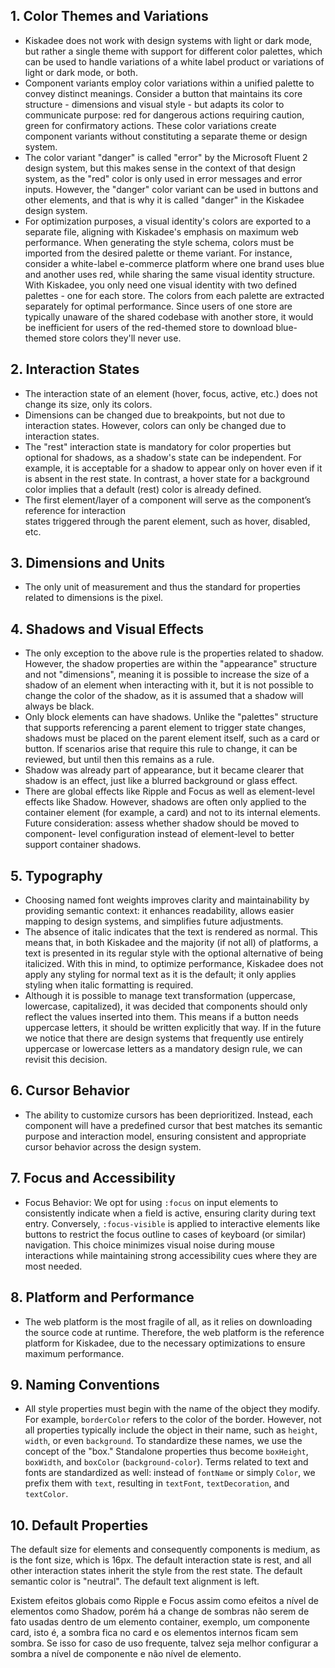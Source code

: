 ## 1. Color Themes and Variations
- Kiskadee does not work with design systems with light or dark mode, but rather a single theme with
  support for different color palettes, which can be used to handle variations of a white label
  product or variations of light or dark mode, or both.
- Component variants employ color variations within a unified palette to convey distinct meanings.
  Consider a button that maintains its core structure - dimensions and visual style - but adapts its
  color to communicate purpose: red for dangerous actions requiring caution, green for confirmatory
  actions. These color variations create component variants without constituting a separate theme or
  design system.
- The color variant "danger" is called "error" by the Microsoft Fluent 2 design system, but this
  makes sense in the context of that design system, as the "red" color is only used in error
  messages and error inputs. However, the "danger" color variant can be used in buttons and other
  elements, and that is why it is called "danger" in the Kiskadee design system.
- For optimization purposes, a visual identity's colors are exported to a separate file, aligning
  with Kiskadee's emphasis on maximum web performance. When generating the style schema, colors must
  be imported from the desired palette or theme variant. For instance, consider a white-label
  e-commerce platform where one brand uses blue and another uses red, while sharing the same visual
  identity structure. With Kiskadee, you only need one visual identity with two defined palettes -
  one for each store. The colors from each palette are extracted separately for optimal performance.
  Since users of one store are typically unaware of the shared codebase with another store, it would
  be inefficient for users of the red-themed store to download blue-themed store colors they'll
  never use.

## 2. Interaction States
- The interaction state of an element (hover, focus, active, etc.) does not change its size, only
  its colors.
- Dimensions can be changed due to breakpoints, but not due to interaction states. However, colors
  can only be changed due to interaction states.
- The "rest" interaction state is mandatory for color properties but optional for shadows, as a
  shadow's state can be independent. For example, it is acceptable for a shadow to appear only on
  hover even if it is absent in the rest state. In contrast, a hover state for a background color
  implies that a default (rest) color is already defined.
- The first element/layer of a component will serve as the component’s reference for interaction  
  states triggered through the parent element, such as hover, disabled, etc.

## 3. Dimensions and Units
- The only unit of measurement and thus the standard for properties related to dimensions is the
  pixel.

## 4. Shadows and Visual Effects
- The only exception to the above rule is the properties related to shadow. However, the shadow
  properties are within the "appearance" structure and not "dimensions", meaning it is possible to
  increase the size of a shadow of an element when interacting with it, but it is not possible to
  change the color of the shadow, as it is assumed that a shadow will always be black.
- Only block elements can have shadows. Unlike the "palettes" structure that supports referencing a
  parent element to trigger state changes, shadows must be placed on the parent element itself, such
  as a card or button. If scenarios arise that require this rule to change, it can be reviewed, but
  until then this remains as a rule.
- Shadow was already part of appearance, but it became clearer that shadow is an effect, just like
  a blurred background or glass effect.
- There are global effects like Ripple and Focus as well as element-level effects like Shadow.
  However, shadows are often only applied to the container element (for example, a card) and not to
  its internal elements. Future consideration: assess whether shadow should be moved to component-
  level configuration instead of element-level to better support container shadows.


## 5. Typography
- Choosing named font weights improves clarity and maintainability by providing semantic context: it
  enhances readability, allows easier mapping to design systems, and simplifies future adjustments.
- The absence of italic indicates that the text is rendered as normal. This means that, in both
  Kiskadee and the majority (if not all) of platforms, a text is presented in its regular style with
  the optional alternative of being italicized. With this in mind, to optimize performance, Kiskadee
  does not apply any styling for normal text as it is the default; it only applies styling when
  italic formatting is required.
- Although it is possible to manage text transformation (uppercase, lowercase, capitalized), it was
  decided that components should only reflect the values inserted into them. This means if a button
  needs uppercase letters, it should be written explicitly that way. If in the future we notice that
  there are design systems that frequently use entirely uppercase or lowercase letters as a
  mandatory design rule, we can revisit this decision.

## 6. Cursor Behavior
- The ability to customize cursors has been deprioritized. Instead, each component will have a
  predefined cursor that best matches its semantic purpose and interaction model, ensuring
  consistent and appropriate cursor behavior across the design system.

## 7. Focus and Accessibility
- Focus Behavior: We opt for using `:focus` on input elements to consistently indicate when a field
  is active, ensuring clarity during text entry. Conversely, `:focus-visible` is applied to
  interactive elements like buttons to restrict the focus outline to cases of keyboard (or similar)
  navigation. This choice minimizes visual noise during mouse interactions while maintaining strong
  accessibility cues where they are most needed.

## 8. Platform and Performance
- The web platform is the most fragile of all, as it relies on downloading the source code at
  runtime. Therefore, the web platform is the reference platform for Kiskadee, due to the necessary
  optimizations to ensure maximum performance.

## 9. Naming Conventions
- All style properties must begin with the name of the object they modify. For example, 
  `borderColor` refers to the color of the border. However, not all properties typically include the 
  object in their name, such as `height`, `width`, or even `background`. To standardize these names,
  we use the concept of the "box." Standalone properties thus become `boxHeight`, `boxWidth`, and
  `boxColor` (`background-color`). Terms related to text and fonts are standardized as well: instead
  of `fontName` or simply `Color`, we prefix them with `text`, resulting in `textFont`, 
  `textDecoration`, and `textColor`.

## 10. Default Properties
The default size for elements and consequently components is medium, as is the font size, which is
16px. The default interaction state is rest, and all other interaction states inherit the style from
the rest state. The default semantic color is "neutral". The default text alignment is left.

Existem efeitos globais como Ripple e Focus assim como efeitos a nível de elementos como Shadow, porém há a change de sombras não serem de fato usadas dentro de um elemento container, exemplo, um componente card, isto é, a sombra fica no card e os elementos internos ficam sem sombra. Se isso for caso de uso frequente, talvez seja melhor configurar a sombra a nível de componente e não nível de elemento.
